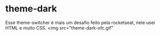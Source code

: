 # theme-dark

Esse theme-switcher é mais um desafio feito pela rocketseat, nele usei HTML e muito CSS.
<img src="theme-dark-ofc.gif"
